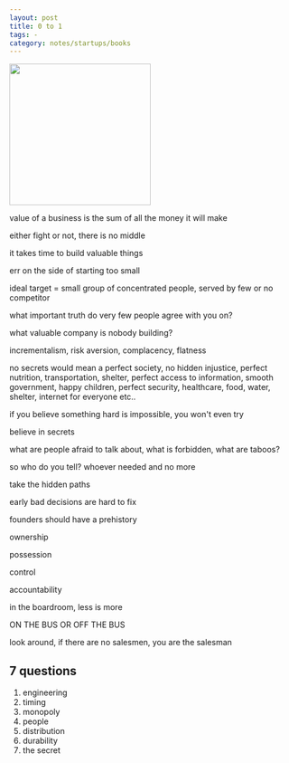 ```yaml
---
layout: post
title: 0 to 1  
tags: - 
category: notes/startups/books  
---
```


<img height="250"  src="https://i.gr-assets.com/images/S/compressed.photo.goodreads.com/books/1414347376l/18050143.jpg" /> 

value of a business is the sum of all the money it will make 

either fight or not, there is no middle

it takes time to build valuable things

err on the side of starting too small

ideal target = small group of concentrated people, served by few or no competitor 

what important truth do very few people agree with you on?

what valuable company is nobody building?

incrementalism, risk aversion, complacency, flatness

no secrets would mean a perfect society, no hidden injustice, perfect nutrition, transportation, shelter, perfect access to information, smooth government, happy children, perfect security, healthcare, food, water, shelter, internet for everyone etc..

if you believe something hard is impossible, you won't even try

believe in secrets

what are people afraid to talk about, what is forbidden, what are taboos?

so who do you tell? whoever needed and no more

take the hidden paths 

early bad decisions are hard to fix
 
founders should have a prehistory 

ownership 

possession 

control 

accountability 

in the boardroom, less is more

ON THE BUS OR OFF THE BUS 

look around, if there are no salesmen, you are the salesman 

## 7 questions

1. engineering
2. timing
3. monopoly
4. people
5. distribution
6. durability
7. the secret  
